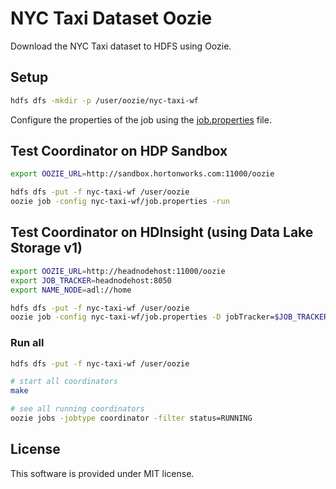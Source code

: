 # NYC Taxi Dataset Oozie

Download the NYC Taxi dataset to HDFS using Oozie.

## Setup

```sh
hdfs dfs -mkdir -p /user/oozie/nyc-taxi-wf
```

Configure the properties of the job using the [job.properties](nyc-taxi-wf/job.properties) file.

## Test Coordinator on HDP Sandbox

```sh
export OOZIE_URL=http://sandbox.hortonworks.com:11000/oozie

hdfs dfs -put -f nyc-taxi-wf /user/oozie
oozie job -config nyc-taxi-wf/job.properties -run
```

## Test Coordinator on HDInsight (using Data Lake Storage v1)

```sh
export OOZIE_URL=http://headnodehost:11000/oozie
export JOB_TRACKER=headnodehost:8050
export NAME_NODE=adl://home

hdfs dfs -put -f nyc-taxi-wf /user/oozie
oozie job -config nyc-taxi-wf/job.properties -D jobTracker=$JOB_TRACKER -D nameNode=$NAME_NODE -run
```

### Run all

```sh
hdfs dfs -put -f nyc-taxi-wf /user/oozie

# start all coordinators
make

# see all running coordinators
oozie jobs -jobtype coordinator -filter status=RUNNING
```

## License

This software is provided under MIT license.
